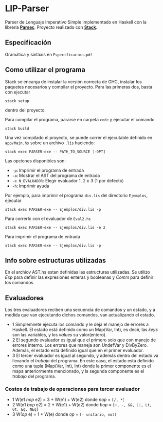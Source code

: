 # LIP-Parser
Parser de Lenguaje Imperativo Simple implementado en Haskell con la libreria [**Parsec**](https://hackage.haskell.org/package/parsec).
Proyecto realizado con [**Stack**](https://docs.haskellstack.org/).

## Especificación
Gramática y sintáxis en `Especificacion.pdf`

## Como utilizar el programa
Stack se encarga de instalar la versión correcta de GHC, instalar los paquetes necesarios y compilar el proyecto. Para las primeras dos, basta con ejecutar
```
stack setup
```
dentro del proyecto.

Para compilar el programa, pararse en carpeta `code` y ejecutar el comando  
```
stack build
```
Una vez compilado el proyecto, se puede correr el ejecutable definido en `app/Main.hs` sobre un archivo `.lis` haciendo:
```
stack exec PARSER-exe -- PATH_TO_SOURCE [-OPT]
```
Las opciones disponibles son:
* `-p`: Imprimir el programa de entrada
* `-a`: Mostrar el AST del programa de entrada
* `-e N_EVALUADOR`: Elegir evaluador 1, 2 o 3 (1 por defecto)
* `-h`: Imprimir ayuda

Por ejemplo, para imprimir el programa `div.lis` del directorio `Ejemplos`, ejecutar
```
stack exec PARSER-exe -- Ejemplos/div.lis -p
```
Para correrlo con el evaluador de `Eval2.hs`
```
stack exec PARSER-exe -- Ejemplos/div.lis -e 2
```
Para imprimir el programa de entrada
```
stack exec PARSER-exe -- Ejemplos/div.lis -p
```
## Info sobre estructuras utilizadas
En el archiov AST.hs estan definidas las estructuras utilizadas.
Se utilizo _Exp_ para definir las expresiones enteras y booleanas y _Comm_ para definir los comandos.

## Evaluadores
Los tres evaluadores reciben una secuencia de comandos y un estado, y a medida que van ejecutando dichos comandos, van actualizando el estado.

- 1 Simplemnete ejecuta los comando y le deja el manejo de errores a Haskell. El estado está definido como un Map(Var, Int), es decir, las _keys_ son las variables, y los _values_ su valor(entero).
- 2 El segundo evaluador es igual que el primero solo que con manejo de errores interno. Los errores que maneja son UndefVar y DivByZero. Además, el estado está definido igual que en el primer evaluador.
- 3 El tercer evaluador es igual al segundo, y además dentro del estado va llevando el _trabajo_ del programa. En este caso, el estado está definido como una tupla (Map(Var, Int), Int) donde la primer componente es el mapa anteriormente mencionado, y la segunda componente es el _trabajo_ del programa.

### Costos de trabajo de operaciones para tercer evaluador
- 1 W(e1 _nop_ e2) = 3 + W(e1) + W(e2) donde _nop_ = `[/, *]`
- 2 W(e1 _bop_ e2) = 2 + W(e1) + W(e2) donde _bop_ = `[+, -, &&, ||, Lt, Gt, Eq, NEq]`
- 3 W(_op_ e) = 1 + W(e) donde _op_ = `[- unitario, not]`
